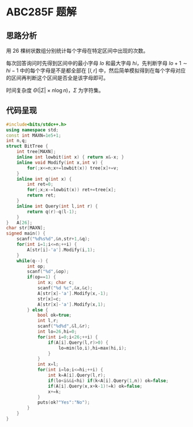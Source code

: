 # ABC285F 题解

## 思路分析

用 $26$ 棵树状数组分别统计每个字母在特定区间中出现的次数。

每次回答询问时先得到区间中的最小字母 $lo$ 和最大字母 $hi$，先判断字母 $lo+1\sim hi-1$ 中的每个字母是不是都全部在 $[l,r]$ 中，然后简单模拟得到在每个字母对应的区间再判断这个区间是否全是该字母即可。

时间复杂度 $\Theta(|\Sigma|\times n\log n)$，$\Sigma$ 为字符集。

## 代码呈现

```cpp
#include<bits/stdc++.h>
using namespace std;
const int MAXN=1e5+1;
int n,q;
struct BitTree {
	int tree[MAXN];
	inline int lowbit(int x) { return x&-x; }
	inline void Modify(int x,int v) {
		for(;x<=n;x+=lowbit(x)) tree[x]+=v;
	}
	inline int q(int x) {
		int ret=0;
		for(;x;x-=lowbit(x)) ret+=tree[x];
		return ret;
	}
	inline int Query(int l,int r) {
		return q(r)-q(l-1);
	}
}	A[26];
char str[MAXN];
signed main() {
	scanf("%d%s%d",&n,str+1,&q);
	for(int i=1;i<=n;++i) {
		A[str[i]-'a'].Modify(i,1);
	}
	while(q--) {
		int op;
		scanf("%d",&op);
		if(op==1) {
			int x; char c;
			scanf("%d %c",&x,&c);
			A[str[x]-'a'].Modify(x,-1);
			str[x]=c;
			A[str[x]-'a'].Modify(x,1);
		} else {
			bool ok=true;
			int l,r;
			scanf("%d%d",&l,&r);
			int lo=26,hi=0;
			for(int i=0;i<26;++i) {
				if(A[i].Query(l,r)>0) {
					lo=min(lo,i),hi=max(hi,i);
				}
			}
			int x=l;
			for(int i=lo;i<=hi;++i) {
				int k=A[i].Query(l,r);
				if(lo<i&&i<hi) if(k<A[i].Query(1,n)) ok=false;
				if(A[i].Query(x,x+k-1)!=k) ok=false;
				x+=k;
			}
			puts(ok?"Yes":"No");
		}
	}
}
```